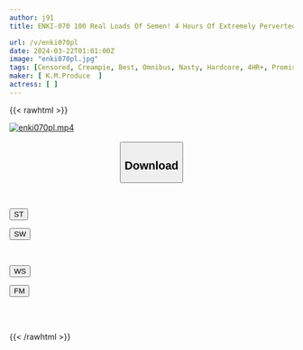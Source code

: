 ```yaml
---
author: j91
title: ENKI-070 100 Real Loads Of Semen! 4 Hours Of Extremely Perverted Meat Urinal Woman Super Extreme Creampie Circle Special 2

url: /v/enki070pl
date: 2024-03-22T01:01:00Z
image: "enki070pl.jpg"
tags: [Censored, Creampie, Best, Omnibus, Nasty, Hardcore, 4HR+, Promiscuity, Submissive Woman	]
maker: [ K.M.Produce  ]
actress: [ ]
---
```



{{< rawhtml >}}

<div class="video" data-videoid="qKxgMr2ljjfzrMA">
    <a href="javascript:;">
        <img src="/v/enki070pl/enki070pl.jpg" width="WIDTH" height="HEIGHT" alt="enki070pl.mp4" loading="lazy">
    </a>
</div>

<script type="text/javascript" src="https://j91.asia/asset/on-demand-st.js"></script>

<br>
  <link rel="stylesheet" href="https://j91.asia/asset/bs5.css">
  
  <center>
  <button class="btn btn-primary" type="button" data-bs-toggle="collapse" data-bs-target=".multi-collapse" aria-expanded="false" aria-controls="multiCollapseExample1 multiCollapseExample2"><h2>Download</h2></button></center>
</p>
<div class="row">
  <div class="col">
    <div class="collapse multi-collapse" id="multiCollapseExample1">
      <div class="card card-body">
	      	      <br>
<div class="buttons">  
<p><a href="https://streamtape.to/v/qKxgMr2ljjfzrMA" target="_blank"><button class="btn-hover color-3"><i class="fa fa-download"></i> ST</button></a></p>
<p><a href="https://asnwish.com/trbtc775ipqq" target="_blank"><button class="btn-hover color-2"><i class="fa fa-download"></i> SW</button></a></p></div>
    </div>
  </div>
</div>
  <div class="col">
    <div class="collapse multi-collapse" id="multiCollapseExample2">
      <div class="card card-body">
	      <br>
<div class="buttons">
<p><a href="https://wolfstream.tv/b08ul3d8entp"><button class="btn-hover color-9"><i class="fa fa-download"></i> WS</button></a></p>
<p><a href="https://filemoon.sx/d/i2o07x1qy5kh"><button class="btn-hover color-8"><i class="fa fa-download"></i> FM</button></a></p></div>
<br><br>
      </div>
    </div>
  </div>
</div>

{{< /rawhtml >}}